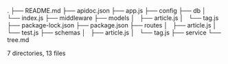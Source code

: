.
├── README.md
├── apidoc.json
├── app.js
├── config
├── db
│   └── index.js
├── middleware
├── models
│   ├── article.js
│   └── tag.js
├── package-lock.json
├── package.json
├── routes
│   ├── article.js
│   └── test.js
├── schemas
│   ├── article.js
│   └── tag.js
├── service
└── tree.md

7 directories, 13 files

